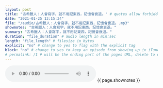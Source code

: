 ```yaml
---
layout: post
title: "古希臘人：人會寫字，就不用記東西，記憶會衰退。" # quotes allow forbidden characters like the colon
date: "2021-01-25 13:15:34"
file: "/audio/古希臘人：人會寫字，就不用記東西，記憶會衰退。.mp3"
shownotes: "古希臘人：人會寫字，就不用記東西，記憶會衰退。"
summary: "古希臘人：人會寫字，就不用記東西，記憶會衰退。"
duration: "file_duration" # audio length in min:sec
length: "file_length" # filesize in bytes
explicit: "no" # change to yes to flag with the explicit tag
block: "no" # change to yes to keep an episode from showing up in iTunes
# permalink: /1 # will be the ending part of the pages URL, delete to default to the title
---
```


<audio controls>
<source src="{{site.url}}{{site.baseurl}}{{ page.file }}" type="audio/x-mp3">
Your browser does not support the audio element.
</audio>
{{ page.shownotes }}
